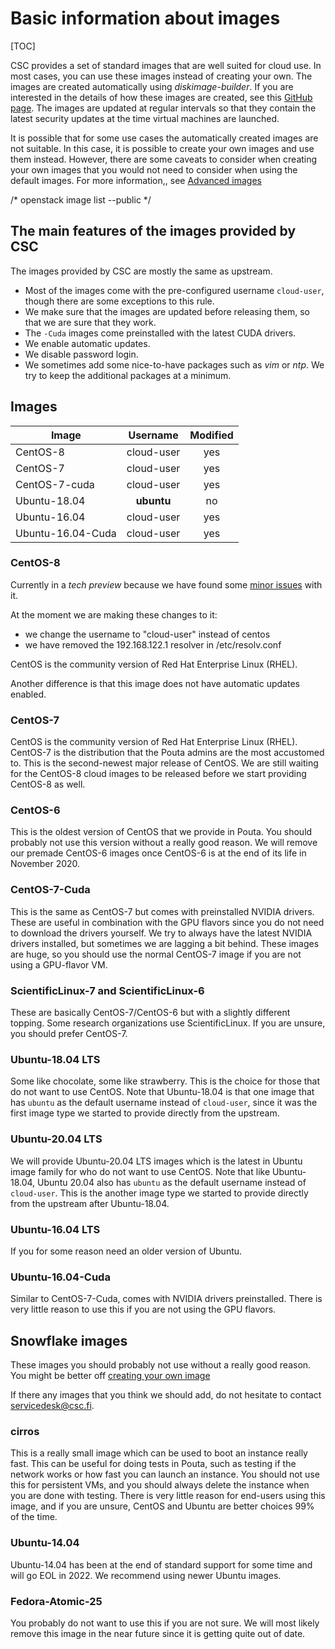 # Basic information about images

[TOC]

CSC provides a set of standard images that are well suited for cloud
use. In most cases, you can use these images instead of creating your
own. The images are created automatically using _diskimage-builder_. 
If you are interested in the details of how
these images are created, see this [GitHub page]. The images are
updated at regular intervals so that they contain the latest security
updates at the time virtual machines are launched.

It is possible that for some use cases the automatically created
images are not suitable. In this case, it is possible to create your
own images and use them instead. However, there are some caveats 
to consider when creating your own images that you would not
need to consider when using the default images. For more information,,
see [Advanced images](../adding-images)

/* openstack image list --public */

## The main features of the images provided by CSC

The images provided by CSC are mostly the same as upstream.

* Most of the images come with the pre-configured username `cloud-user`,
though there are some exceptions to this rule.
* We make sure that the images are updated before releasing them,
so that we are sure that they work.
* The `-Cuda` images come preinstalled with the latest CUDA drivers.
* We enable automatic updates.
* We disable password login.
* We sometimes add some nice-to-have packages such as _vim_ or _ntp_. We try to
keep the additional packages at a minimum.

## Images

|Image|Username|Modified <br/>|
|--- |:---:|:---:|
|CentOS-8   |cloud-user | yes|
|CentOS-7   |cloud-user | yes|
|CentOS-7-cuda   |cloud-user |yes|
|Ubuntu-18.04   |**ubuntu** | no |
|Ubuntu-16.04   |cloud-user | yes|
|Ubuntu-16.04-Cuda   |cloud-user | yes|

### CentOS-8
Currently in a *tech preview* because we have found some
[minor issues](https://bugs.centos.org/view.php?id=16948) with it.

At the moment we are making these changes to it:
 - we change the username to "cloud-user" instead of centos
 - we have removed the 192.168.122.1 resolver in /etc/resolv.conf

CentOS is the community version of Red Hat Enterprise Linux (RHEL).

Another difference is that this image does not have automatic updates enabled.

### CentOS-7
CentOS is the community version of Red Hat Enterprise Linux (RHEL). CentOS-7
is the distribution that the Pouta admins are the most accustomed to. 
This is the second-newest major release of CentOS.
We are still waiting for the CentOS-8 cloud images to be
released before we start providing CentOS-8 as well.

### CentOS-6
This is the oldest version of CentOS that we provide in Pouta. You should
probably not use this version without a really good reason.
We will remove our premade CentOS-6 images once CentOS-6 is at the end of its life
in November 2020.

### CentOS-7-Cuda
This is the same as CentOS-7 but comes with preinstalled NVIDIA drivers.
These are useful in combination with the GPU flavors since you do not need
to download the drivers yourself. We try to always have the latest NVIDIA
drivers installed, but sometimes we are lagging a bit behind. These images
are huge, so you should use the normal CentOS-7 image if you are not
using a GPU-flavor VM.

### ScientificLinux-7 and ScientificLinux-6
These are basically CentOS-7/CentOS-6 but with a slightly different topping. Some
research organizations use ScientificLinux. If you are unsure, you
should prefer CentOS-7.

### Ubuntu-18.04 LTS
Some like chocolate, some like strawberry. This is the choice for those that
do not want to use CentOS. Note that Ubuntu-18.04 is that one image that
has `ubuntu` as the default username instead of `cloud-user`, since it was the
first image type we started to provide directly from the upstream.

### Ubuntu-20.04 LTS
We will provide Ubuntu-20.04 LTS images which is the latest in Ubuntu image family for who
do not want to use CentOS. Note that like Ubuntu-18.04, Ubuntu 20.04 also 
has `ubuntu` as the default username instead of `cloud-user`.
This is the another image type we started to provide directly from the upstream after Ubuntu-18.04.

### Ubuntu-16.04 LTS
If you for some reason need an older version of Ubuntu.

### Ubuntu-16.04-Cuda
Similar to CentOS-7-Cuda, comes with NVIDIA drivers preinstalled. There
is very little reason to use this if you are not using the GPU flavors.

## Snowflake images
These images you should probably not use without a really good
reason. You might be better off [creating your own image](../adding-images)

If there any images that you think we should add, do not hesitate to contact
servicedesk@csc.fi.

### cirros
This is a really small image which can be used to boot an instance really fast.
This can be useful for doing tests in Pouta, such as testing if the network works or
how fast you can launch an instance. You should not use this for persistent
VMs, and you should always delete the instance when you are done with
testing. There is very little reason for end-users using this image, and if
you are unsure, CentOS and Ubuntu are better choices 99% of the time.

### Ubuntu-14.04
Ubuntu-14.04 has been at the end of standard support for some time and will go
EOL in 2022. We recommend using newer Ubuntu images.

### Fedora-Atomic-25
You probably do not want to use this if you are not sure. We will most likely
remove this image in the near future since it is getting quite out of date.

[GitHub page]: https://github.com/CSC-IT-Center-for-Science/diskimage-builder-csc-automation

